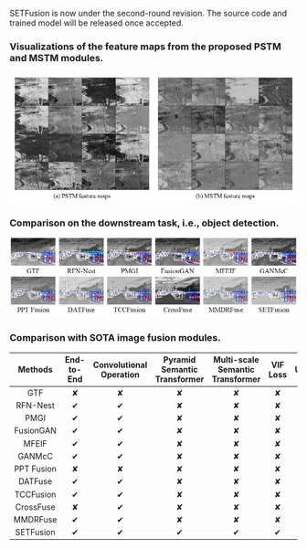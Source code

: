 
SETFusion is now under the second-round revision. The source code and trained model will be released once accepted.

### Visualizations of the feature maps from the proposed PSTM and MSTM modules.
![Image](figs/featureMaps.png)

 <!--
## Computational efficiency comparison of different methods on TNO dataset


| Method | Time (s) | Parameters (M) |
| :---: | :---: | :---: |
| GTF | 3.4207 | / |
|RFN-Nest|	2.3096 |	19.17 |
|PMGI|	0.1934 |	0.04 |
|FusionGAN|		2.6796 |	0.93 |
|MFEIF|	0.3181 |	4.94|
|GANMcC|	5.6752|	1.86 |
|PPT Fusion|	0.4126|1.23 |
|DATFuse|	0.0254 	|0.01 |
|TCCFusion|		0.1220 |0.19 |
|CrossFuse |	1.0636 |	20.64 |
|SETFusion|	0.2069 |	0.32|
-->

### Comparison on the downstream task, i.e., object detection.
![Image](figs/objectDetection.png)

### Comparison with SOTA image fusion modules.
| Methods     | End-to-End | Convolutional Operation | Pyramid Semantic Transformer | Multi-scale Semantic Transformer | VIF Loss | Unsupervised | Generalization Ability |
|:-----------:|:----------:|:------------------------:|:-----------------------------:|:--------------------------------:|:--------:|:------------:|:-----------------------:|
| GTF         | ✘          | ✘                        | ✘                             | ✘                                | ✘        | ✘            | ✘                       |
| RFN-Nest    | ✔          | ✔                        | ✘                             | ✘                                | ✘        | ✘            | ✔                       |
| PMGI        | ✔          | ✔                        | ✘                             | ✘                                | ✘        | ✔            | ✘                       |
| FusionGAN   | ✔          | ✔                        | ✘                             | ✘                                | ✘        | ✔            | ✘                       |
| MFEIF       | ✔          | ✔                        | ✘                             | ✘                                | ✘        | ✔            | ✔                       |
| GANMcC      | ✔          | ✔                        | ✘                             | ✘                                | ✘        | ✔            | ✔                       |
| PPT Fusion  | ✘          | ✘                        | ✘                             | ✘                                | ✘        | ✘            | ✘                       |
| DATFuse     | ✔          | ✔                        | ✘                             | ✘                                | ✘        | ✔            | ✔                       |
| TCCFusion   | ✔          | ✔                        | ✘                             | ✘                                | ✘        | ✔            | ✔                       |
| CrossFuse   | ✘          | ✔                        | ✘                             | ✘                                | ✘        | ✔            | ✘                       |
| MMDRFuse    | ✔          | ✔                        | ✘                             | ✘                                | ✘        | ✔            | ✔                       |
| SETFusion   | ✔          | ✔                        | ✔                             |  ✔                               |  ✔        | ✔            | ✔                       |

